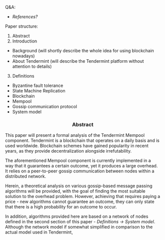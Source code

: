
Q&A:
- *References?*

Paper structure:
1. Abstract
2. Introduction
* Background (will shortly describe the whole idea for using blockchain nowadays)
* About Tendermint (will describe the Tendermint platform without attention to details)
3. Definitions
* Byzantine fault tolerance
* State Machine Replication
* Blockchain
* Mempool
* Gossip communication protocol
* System model

<div align='center'> 
	<h3>Abstract</h3>
</div>

This paper will present a formal analysis of the Tendermint Mempool component. Tendermint is a blockchain that operates on a daily basis and is used worldwide. Blockchain schemes have gained popularity in recent years, as they provide decentralization alongside irrefutability.  

The aforementioned Mempool component is currently implemented in a way that it guarantees a certain outcome, yet it produces a large overhead. It relies on a peer-to-peer gossip communication between nodes within a distributed network. 

Herein, a theoretical analysis on various gossip-based message passing algorithms will be provided, with the goal of finding the most suitable solution to the overhead problem. However, achieving that requires paying a price - new algorithms cannot guarantee an outcome, they can only state that there is a high probability for an outcome to occur.

In addition, algorithms provided here are based on a network of nodes defined in the second section of this paper - *Definitions -> System model*. Although the network model if somewhat simplified  in comparison to the actual model used in Tendermint, 

<!--stackedit_data:
eyJoaXN0b3J5IjpbNTM4MTYxMDcsLTE0NjYwOTY4NjMsLTEyNj
MzMDQwNiwxMzE4NjI0NTEwLC05MjAxNDA4MDksMTIzODIyMDI4
MSwtMTI3MDQyMTQ4Miw5Njk2MTY0ODgsMTg2NjYwODUxOCwxNz
cyMzE5Nzk1LDQ4MTMxOTU5Nyw3MjUyNTA0NTksLTEwMzg3NzMy
MzcsLTEzOTYzNDE5NCwxNjk5MzQ5NDgyXX0=
-->